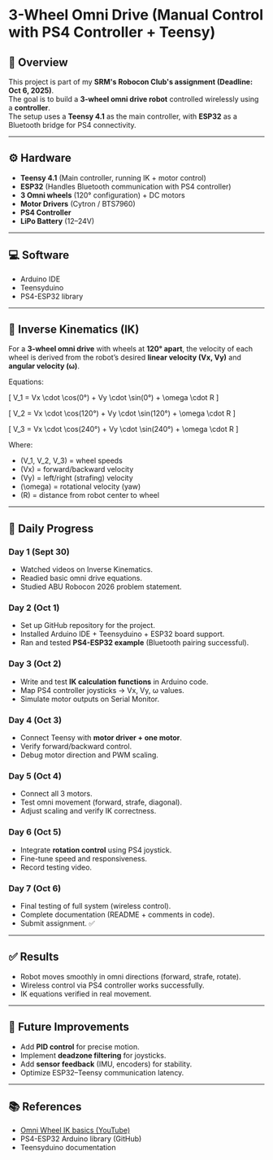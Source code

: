 # 3-Wheel Omni Drive (Manual Control with PS4 Controller + Teensy)

## 📌 Overview
This project is part of my **SRM's Robocon Club's assignment (Deadline: Oct 6, 2025)**.  
The goal is to build a **3-wheel omni drive robot** controlled wirelessly using a **controller**.  
The setup uses a **Teensy 4.1** as the main controller, with **ESP32** as a Bluetooth bridge for PS4 connectivity.  

---

## ⚙️ Hardware
- **Teensy 4.1** (Main controller, running IK + motor control)  
- **ESP32** (Handles Bluetooth communication with PS4 controller)  
- **3 Omni wheels** (120° configuration) + DC motors  
- **Motor Drivers** (Cytron / BTS7960)  
- **PS4 Controller**  
- **LiPo Battery** (12–24V)  

---

## 💻 Software
- Arduino IDE  
- Teensyduino  
- PS4-ESP32 library  

---

## 📐 Inverse Kinematics (IK)
For a **3-wheel omni drive** with wheels at **120° apart**, the velocity of each wheel is derived from the robot’s desired **linear velocity (Vx, Vy)** and **angular velocity (ω)**.  

Equations:

\[
V_1 = Vx \cdot \cos(0°) + Vy \cdot \sin(0°) + \omega \cdot R
\]

\[
V_2 = Vx \cdot \cos(120°) + Vy \cdot \sin(120°) + \omega \cdot R
\]

\[
V_3 = Vx \cdot \cos(240°) + Vy \cdot \sin(240°) + \omega \cdot R
\]

Where:  
- \(V_1, V_2, V_3\) = wheel speeds  
- \(Vx\) = forward/backward velocity  
- \(Vy\) = left/right (strafing) velocity  
- \(\omega\) = rotational velocity (yaw)  
- \(R\) = distance from robot center to wheel  

---

## 📅 Daily Progress

### Day 1 (Sept 30)
- Watched videos on Inverse Kinematics.  
- Readied basic omni drive equations.  
- Studied ABU Robocon 2026 problem statement.  

### Day 2 (Oct 1)
- Set up GitHub repository for the project.  
- Installed Arduino IDE + Teensyduino + ESP32 board support.  
- Ran and tested **PS4-ESP32 example** (Bluetooth pairing successful).  

### Day 3 (Oct 2)
- Write and test **IK calculation functions** in Arduino code.  
- Map PS4 controller joysticks → Vx, Vy, ω values.  
- Simulate motor outputs on Serial Monitor.  

### Day 4 (Oct 3)
- Connect Teensy with **motor driver + one motor**.  
- Verify forward/backward control.  
- Debug motor direction and PWM scaling.  

### Day 5 (Oct 4)
- Connect all 3 motors.  
- Test omni movement (forward, strafe, diagonal).  
- Adjust scaling and verify IK correctness.  

### Day 6 (Oct 5)
- Integrate **rotation control** using PS4 joystick.  
- Fine-tune speed and responsiveness.  
- Record testing video.  

### Day 7 (Oct 6)
- Final testing of full system (wireless control).  
- Complete documentation (README + comments in code).  
- Submit assignment. ✅  

---

## ✅ Results
- Robot moves smoothly in omni directions (forward, strafe, rotate).  
- Wireless control via PS4 controller works successfully.  
- IK equations verified in real movement.  

---

## 🚀 Future Improvements
- Add **PID control** for precise motion.  
- Implement **deadzone filtering** for joysticks.  
- Add **sensor feedback** (IMU, encoders) for stability.  
- Optimize ESP32–Teensy communication latency.  

---

## 📚 References
- [Omni Wheel IK basics (YouTube)](https://www.youtube.com/shorts/0_uKG0Q1ztI)  
- PS4-ESP32 Arduino library (GitHub)  
- Teensyduino documentation  
